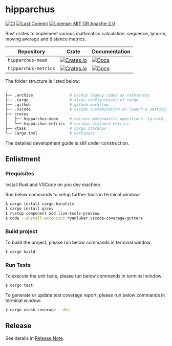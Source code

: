 # hipparchus

[![CI](https://github.com/web3nemo/hipparchus/actions/workflows/ci.yml/badge.svg)](https://github.com/web3nemo/hipparchus/actions/workflows/ci.yml)
[![Last Commit](https://img.shields.io/github/last-commit/web3nemo/hipparchus.svg?style=flat-square)](https://github.com/web3nemo/hipparchus)
[![License: MIT OR Apache-2.0](https://img.shields.io/github/license/web3nemo/hipparchus.svg?style=flat-square)](#license)

Rust crates to implement various mathmatics calculation: sequence, lpnorm, moving average and distance metrics.

| Repository | Crate | Documentation |
| ---------- | ----- | ------------- |
| `hipparchus-mean` | [![Crates.io](https://img.shields.io/crates/v/hipparchus-mean.svg)](https://crates.io/crates/hipparchus-mean) | [![Docs](https://docs.rs/hipparchus-mean/badge.svg)](https://docs.rs/hipparchus-mean/latest/hipparchus-mean/) |
| `hipparchus-metrics` | [![Crates.io](https://img.shields.io/crates/v/hipparchus-metrics.svg)](https://crates.io/crates/hipparchus-metrics) | [![Docs](https://docs.rs/hipparchus-metrics/badge.svg)](https://docs.rs/hipparchus-metrics/latest/hipparchus-metrics/) |

The folder structure is listed below: 

``` bash
.
├── .archive                # backup legacy codes as references
├── .cargo                  # alias configuration of cargo
├── .github                 # github workflow
├── .vscode                 # vscode customization on launch & settings json files
├── crates
│   ├── hipparchus-mean     # various mathematics operations: lp-norm, mean & moving average
│   └── hipparchus-metrics  # various distance metrics
├── xtask                   # cargo xtaskops 
└── Cargo.toml              # workspace
```

The detailed development guide is still under construction.

## Enlistment

### Prequisites

Install Rust and VSCode on you dev machine. 

Run below commands to setup further tools in terminal window:
``` bash
$ cargo install cargo-binutils
$ cargo install grcov
$ rustup component add llvm-tools-preview
$ code --install-extension ryanluker.vscode-coverage-gutters
```

### Build project

To build the project, please run below commands in terminal window:

``` bash
$ cargo build
```

### Run Tests

To execute the unit tests, please run below commands in terminal window:
``` bash
$ cargo test
```

To generate or update test coverage report, please run below commands in terminal window:
``` bash
$ cargo xtask coverage --dev
```

## Release

See details in [Release Note](./RELEASE.md).
